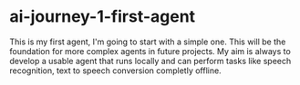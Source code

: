 # ai-journey-1-first-agent
This is my first agent, I'm going to start with a simple one. This will be the foundation for more complex agents in future projects. My aim is always to develop a usable agent that runs locally and can perform tasks like speech recognition, text to speech conversion completly offline.
